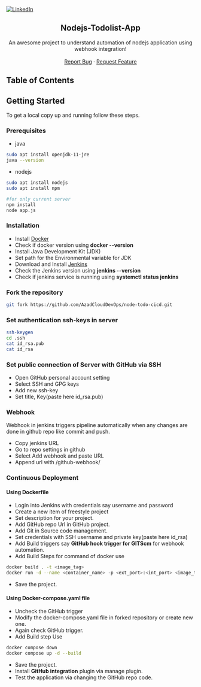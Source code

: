 [![LinkedIn](https://img.shields.io/badge/in-linkedin-blue.svg)](https://www.linkedin.com/in/akash-zade/)

 <h2 align="center">Nodejs-Todolist-App</h2>

  <p align="center">
    An awesome project to understand automation of nodejs application using webhook integration!
    <br />
    <br />
    <a href="https://github.com/AzadCloudDevOps">Report Bug</a>
    ·
    <a href="https://github.com/AzadCloudDevOps">Request Feature</a>
  </p>
</p>

<!-- TABLE OF CONTENTS -->
## Table of Contents



<!-- GETTING STARTED -->
## Getting Started

To get a local copy up and running follow these steps.

### Prerequisites

* java
```bash
sudo apt install openjdk-11-jre
java --version
```
* nodejs
```bash
sudo apt install nodejs
sudo apt install npm

#for only current server
npm install
node app.js
```

### Installation

* Install [Docker](https://docs.docker.com/engine/install/ubuntu/)
* Check if docker version using **docker --version**
* Install Java Development Kit (JDK)
* Set path for the Environmental variable for JDK
* Download and Install [Jenkins](https://pkg.origin.jenkins.io/debian-stable/)
* Check the Jenkins version using **jenkins --version**
* Check if jenkins service is running using **systemctl status jenkins**

### Fork the repository
```bash
git fork https://github.com/AzadCloudDevOps/node-todo-cicd.git
```

### Set authentication ssh-keys in server
```bash
ssh-keygen
cd .ssh
cat id_rsa.pub
cat id_rsa
```

### Set public connection of Server with GitHub via SSH
* Open GitHub personal account setting
* Select SSH and GPG keys
* Add new ssh-key
* Set title, Key(paste here id_rsa.pub)

### Webhook

Webhook in jenkins triggers pipeline automatically when any changes are done in github repo like commit and push.

* Copy jenkins URL 
* Go to repo settings in github
* Select Add webhook and paste URL
* Append url with /github-webhook/

### Continuous Deployment
#### Using Dockerfile
* Login into Jenkins with credentials say username and password
* Create a new item of freestyle project
* Set description for your project.
* Add GitHub repo Url in GitHub project.
* Add Git in Source code management.
* Set credentials with SSH username and private key(paste here id_rsa)
* Add Build triggers say **GitHub hook trigger for GITScm** for webhook automation.
* Add Build Steps for command of docker
use
```bash
docker build . -t <image_tag>
docker run -d --name <container_name> -p <ext_port>:<int_port> <image_tag>
```
* Save the project.

#### Using Docker-compose.yaml file
* Uncheck the GitHub trigger
* Modify the docker-compose.yaml file in forked repository or create new one.
* Again check GitHub trigger.
* Add Build step
Use
```bash
docker compose down
docker compose up -d --build
```
* Save the project.
* Install **GitHub integration** plugin via manage plugin.
* Test the application via changing the GitHub repo code.





